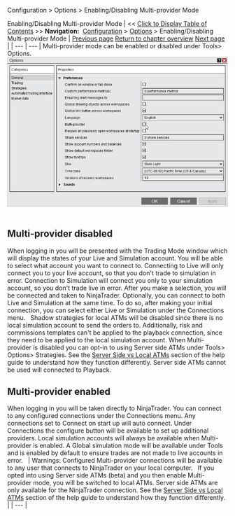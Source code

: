 ﻿
Configuration \> Options \> Enabling/Disabling Multi\-provider Mode

Enabling/Disabling Multi\-provider Mode
| \<\< [Click to Display Table of Contents](enabling_disabling-multi-provi.md) \>\> **Navigation:**     [Configuration](configuration.md) \> [Options](options.md) \> Enabling/Disabling Multi\-provider Mode | [Previous page](creating_your_own_skin.md) [Return to chapter overview](options.md) [Next page](options_trading.md) |
| --- | --- |
Multi\-provider mode can be enabled or disabled under Tools\> Options.
 
![MultiProvider](multiprovider.png)
 
## Multi\-provider disabled
When logging in you will be presented with the Trading Mode window which will display the states of your Live and Simulation account. You will be able to select what account you want to connect to. Connecting to Live will only connect you to your live account, so that you don't trade to simulation in error. Connection to Simulation will connect you only to your simulation account, so you don't trade live in error. After you make a selection, you will be connected and taken to NinjaTrader. Optionally, you can connect to both Live and Simulation at the same time. To do so, after making your initial connection, you can select either Live or Simulation under the Connections menu.
 
Shadow strategies for local ATMs will be disabled since there is no local simulation account to send the orders to. Additionally, risk and commissions templates can't be applied to the playback connection, since they need to be applied to the local simulation account.
When Multi\-provider is disabled you can opt\-in to using Server side ATMs under Tools\> Options\> Strategies. See the [Server Side vs Local ATMs](server-side-vs-local-atms.md) section of the help guide to understand how they function differently. Server side ATMs cannot be used will connected to Playback.
 
## Multi\-provider enabled
When logging in you will be taken directly to NinjaTrader. You can connect to any configured connections under the Connections menu. Any connections set to Connect on start up will auto connect. Under Connections the configure button will be available to set up additional providers.
Local simulation accounts will always be available when Multi\-provider is enabled. A Global simulation mode will be available under Tools and is enabled by default to ensure trades are not made to live accounts in error.
 
| Warnings:  Configured Multi\-provider connections will be available to any user that connects to NinjaTrader on your local computer.   If you opted into using Server side ATMs (beta) and you then enable Multi\-provider mode, you will be switched to local ATMs. Server side ATMs are only available for the NinjaTrader connection. See the [Server Side vs Local ATMs](server-side-vs-local-atms.md) section of the help guide to understand how they function differently. |
| --- |

 

